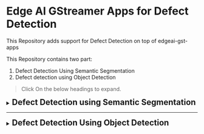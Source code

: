 # Edge AI GStreamer Apps for Defect Detection

This Repository adds support for Defect Detection on top of edgeai-gst-apps

This Repository contains two part:
1. Defect Detection Using Semantic Segmentation
2. Defect detection using Object Detection

> Click On the below headings to expand.

<details >
<summary><h2 style="display:inline;cursor: pointer;">Defect Detection using Semantic Segmentation</h2></summary>


> This Github Repository adds support for **Defect Detection using semantic segmentation** Using [**EDGE-AI-Model-Maker**](https://github.com/TexasInstruments/edgeai-modelmaker) tool for TI Embedded Processor.

## Table of content
- [Supported Devices](#supported-devices)
- [Steps to run](#steps-to-run)
- [Result](#result)
- [Dataset Overview](#defect-detection-in-casting-product-image-data)
- [How to Train Your Own Model Using Model Maker](#how-to-train-your-own-model-using-model-maker)
- [Custom post-processing](#post-processing)

## Supported Devices

| **DEVICE**              | **Supported**      |
| :---:                   | :---:              |
| SK-TDA4VM               | :heavy_check_mark: |

## Steps to run:

1. Clone this repo in your target under /opt

    ```console
    root@tda4vm-sk:/opt# git clone https://github.com/TexasInstruments/edgeai-gst-apps-defect-detection.git
    root@tda4vm-sk:/opt# cd edgeai-gst-apps-human-pose
    ```

2. Download model for human pose estimation

    ```console
    root@tda4vm-sk:/opt/edgeai-gst-apps-defect-detection# ./download_models.sh -d defect_detection
    ```

3. Download sample input video

    ```console
    root@tda4vm-sk:/opt/edgeai-gst-apps-human-pose# wget --proxy off http://software-dl.ti.com/jacinto7/esd/edgeai-test-data/demo_videos/human_pose_estimation_sample.h264 -O /opt/edgeai-test-data/videos/human_pose_estimation_sample.h264
    ```

4. Run the python app

    ```console
    root@tda4vm-sk:/opt/edgeai-gst-apps-defect-detection# cd apps_python
    root@tda4vm-sk:/opt/edgeai-gst-apps-defect-detection/apps_python# ./app_edgeai.py ../configs/defect_detection.yaml
    ```

5. Compile cpp apps

    ```console
    root@tda4vm-sk:/opt/edgeai-gst-apps-defect-detection# ./scripts/compile_cpp_apps.sh
    ```

5. Run CPP app

    ```console
    root@tda4vm-sk:/opt/edgeai-gst-apps-defect-detection# cd apps_cpp
    root@tda4vm-sk:/opt/edgeai-gst-apps-defect-detection/apps_cpp# ./bin/Release/app_edgeai ../configs/defect_detection.yaml
    ```

## Result

![](images/result.gif)

![copying_images](images/output_image_0001.jpg)


![copying_images](images/output_image_0003.jpg)

## Defect Detection in Casting Product Image Data
The dataset is of casting manufacturing products. These are the top view of the submersible pump impeller.\
Casting is a manufacturing process in which a liquid material is usually poured into a mold, which contains a hollow cavity of the desired shape, and then allowed to solidify.\
The Dataset is taken from the **Kaggle**. [link to dataset](https://www.kaggle.com/datasets/ravirajsinh45/real-life-industrial-dataset-of-casting-product)

This project uses **Semantic segmentation** for detecting the defect.\
The pixel corresponding to the Defective area will be colored. 

![Defective and non defective Image](images/Defetive.png)


# How to Train Your Own Model Using Model Maker

## 1. Setting Up Model Maker

The [edgeai-modelmaker](https://github.com/TexasInstruments/edgeai-modelmaker) is an end-to-end model development tool that contains dataset handling, model training, and compilation.\
**This is a command line tool and requires a Linux PC.**\
Go to [this repository](https://github.com/TexasInstruments/edgeai-modelmaker) to know the Edgeai-modelmaker in detail and install it on Linux PC.

:o: Note: 
1. I tried to run the model in the Virtual Box, but it didn't work for me. This needs a CUDA-enabled Linux PC to run.
2. I installed the model from the GitHub and tried to run but it didn't work for me. So I installed it from TI's BigBucket Page. [edgeai-model-maker Bitbucket](https://bitbucket.itg.ti.com/projects/EDGEAI-ALGO/repos/edgeai-modelmaker/browse). If you see the `setup_all.sh` file you will get to know that another 4 repositories are cloned to run the model-maker.  
a. edgeai-torchvision\
b. edgeai-edgeai-mmdetection\
c. edgeai-benchmark\
d. edge ai-model_zoo


:o: Note: You can clone only one branch for faster installation.

Follow each instruction in the Model-Maker Github Page to set up the Model-Maker.

## 2. Annotating Data
The annotation file must be in **COCO JSON** format.

**If you are using Label Studio take note of the following:**  

- For Semantic Segmentation we can export data in COCO-JSON format only if we use a polygon tool to annotate data.  
- :o: Note: We can't export data in COCO JSON format if we use the brush tool for semantic segmentation annotation in Label Studio. 

**How to use label studio**

- Make an account in label-studio by signing up.
- Create a new project in Label Studio and give it a name in the "Project Name" tab.
- In the Data Import tab upload your images. (You can upload multiple times if your images are located in various folders in the source location).
- Go to Setting at the top right.
- In the tab named "Labelling Setup ->" click on "Browse Template". choose "Semantic Segmentation with Mask".
- Remove the existing "Choices" and add your Label Choices (Object Types) that you would like to annotate. Clip on Save.
- Now the "project page" is shown with the list of images and their previews.
- Now click on an image listed to go to the "Labelling" page.
- Do not forget to click "Submit" before moving on to the next image. The annotations done for an image are saved only when "Submit" is clicked.
- After annotating the required images, go back to the "project page", by clicking on the project name displayed on top. From this page, we can export the annotation.
- Export the annotation in COCO-JSON. 


![Annotating-Video](images/Labelling_tutorial.gif)



### 2.a Semantic Segmentation Dataset Format
- The annotated JSON file and images must be under a suitable folder with the dataset name.
- Under the folder with the dataset name, the following folders must exist:
1. there must be an "images" folder containing the images
2. there must be an annotations folder containing the annotation JSON file with the name given below.

```
edgeai-modelmaker/data/downloads/datasets/dataset_name
                             |
                             |--images
                             |     |-- The image files should be here
                             |
                             |--annotations
                                   |--instances.json
```

Once data have been annotated, exported in COCO-JSON format, and placed the data in the above format, it's time to start the training and compilation of the model.

## 3. Training and Compilation

Make sure you have activated the Python virtual environment. By typing  `pyenv activate py36` .\
\
**Setting up the configuration file.**
- Go to the `edgeai-modelmaker/config_segmentation.yaml` to set up the configuration file.
- In the yaml file under `common` change the `target_device` name according to your device.
- Under `dataset` change the `annotation_prefix` with the name of the annotation file in `edgeai-modelmaker/data/downloads/datasets/dataset_name/annotations`. For example, if the name of your annotation file is "abcd.json". Then update `annotation_prefix:'abcd'`
- `dataset_name`: You can give any name of your choice.
- `input_data_path: ` Here give the path to the dataset. `./data/downloads/datasets/dataset_name`

- Under `training` tune the parameters.
- `num_gpu` is the number of GPUs you will be using for the training.

- Then finally under `compilation` tune the parameter according to your need. You can add `calibration_frames` and `calibration_frames` also.
```
compilation:
    # enable/disable compilation
    enable: True #False
    tensor_bits: 8 #16 #32
    calibration_frames: 10
    calibration_iterations: 10
```



After Setting up the configuration file go to the `edgeai-modelmaker` directory in the terminal and enter the following command and hit Enter.
```
./run_modelmaker.sh <target_device> config_segmentation.yaml
```

The training and compilation will take a good amount of time.

The Compiled model will be saved to `edgeai-modelmaker/data/projects/dataset_name`

## 4. Deployment on the Board
Once The compilation is completed we can deploy the compiled model on the board.

We have to copy `edgeai-modelmaker/data/projects/dataset_name/run/20230605-174227/fpn_aspp_regnetx800mf_edgeailite/compilation/TDA4VM/work/ss-8720` this folder to the board.
The content of this file is shown in the below picture.

![Compiled model Directory](images/model_directory.png)

### 4.a Connecting Board to PC using UART
1. Install the [MobaXterm](https://mobaxterm.mobatek.net/download.html) to the PC to remotely connect to the Board.
2. Once installed connect the board to the PC through the UART cable. 
3. Open MobaXterm and Click on the session.
4. Click on the Serial and select a Port from the drop-down.
5. Baud rate should be configured to **115200** bps in the serial port communication program. 

:o: Note: If using a Windows computer, the user may need to install additional drivers for ports to show up. (https://www.silabs.com/developers/usb-to-uart-bridge-vcp-drivers).\
Click on the link. Go to Downloads. Download and install ***CP210x Windows Drivers with Serial Enumerator***.

6. Once the port is visible, Connect to all the ports and Reboot the board. 
7. The boot log will be visible in one of the ports. Other ports may be closed.
8. In the login prompt: type `root` as the user.
9. Your current directory in the terminal will be like: `/opt/edgeai-gst-apps`

### 4. b Connecting remotely using SSH
 You can also access the device with the IP address that is shown on the display. With the IP address, one can ssh directly to the board.\
 In MObaXterm:
 1. Click session
 2. Click SSH
 3. Enter the IP displayed on board
 4. Hit enter
 5. In the login prompt:  type `root` as the user.
 
One Can also use **VS code** to remotely login using SSH.

After login when You go to the `/opt` the directory structure will be like this:

![SDK Directory](images/SDK_directory.png)

`/opt/edgeai-gst-apps`  Contains the apps to run the model.\
`/opt/model_zoo` contains all the models. The downloaded model from the EDGE AI STUDIO will be saved here.\
`/opt/edgeai-test-data` contains the input data ( image, videos to run the model ).


### 4.c Copying the Downloaded model to the board

We can use the `scp` Command to copy the model from our PC to the board.
1. Open your terminal
2. Go to the directory where the Model is saved.
3. Type the following command:

```
scp -r model_folder_name root@ip_address_of_board:/opt/model_zoo
```
Note: ip_address_of_board will be shown on the monitor when you will start the board after connecting to all peripherals.


## 5. Testing on the board

### 5.a  Importing data on the board for testing
Before Importing Images to the board, Rename the images file sequentially.
```0000.png , 0001.png ,0002.png ......... 000n.png```
It will help in a slide showing images on the screen.

To copy the data to the board `scp` command can be used again.
1. Go to the folder where the image folder is located.
2. Type the below command.
`scp -r image_folder_name root@ip_address_of_device:/opt/edgeai-test-data`
3. Hit enter
4. All the images files will be copied to `opt/edgeai-test-data/image_folder_name`



### 5.b Making the Configuration file
The next task is to make a Configuration file for the project. 
The config folder is located at `opt/edgeai-gst-apps/configs`
(You can make a copy of the existing `.yaml` file and edit it or else you can write a new `.yaml` file.)

**Component of config file**

```
title: "Defect Detection Using Semantic Segmentation"
log_level: 2
inputs:
    input0:
        source: /dev/video2
        format: jpeg
        width: 1280
        height: 720
        framerate: 30
    input1:
        source: /opt/edgeai-test-data/videos/video_0000_h264.h264
        format: h264
        width: 1280
        height: 720
        framerate: 30
        loop: True
    input2:
        source: /opt/edgeai-test-data/Mask_dataset/%04d.png
        width: 1280
        height: 720
        index: 0
        framerate: 1
        loop: True
models:
    model0:
        model_path: /opt/model_zoo/20230530-081846_yolox_s_lite_onnxrt_TDA4VM
        alpha: 0.4
    model1:
        model_path: /opt/model_zoo/ss-8720
        alpha: 0.4
    model2:
        model_path: /opt/model_zoo/ONR-SS-8610-deeplabv3lite-mobv2-ade20k32-512x512
        alpha: 0.4
outputs:
    output0:
        sink: kmssink
        width: 1920
        height: 1080
        overlay-performance: True
    output1:
        sink: /opt/edgeai-test-data/output/output_video.mkv
        width: 1920
        height: 1080
    output2:
        sink: /opt/edgeai-test-data/output/output_image_%04d.jpg
        width: 1920
        height: 1080

flows:
    flow0: [input2,model0,output0,[320,180,1280,720]]
```

1. inputs :  
This includes all the input sources.\
We can have multiple inputs: input 0, input 1 ....... input n.\
             `source: /dev/video2` is for the camera connected to the board.\
             `source: /opt/edgeai-test-data/videos/video_0000_h264.h264` is for the video dataset saved at the given location.\
             `source: /opt/edgeai-test-data/Casting_defect_dataset/%04d.png` is for the images at the `/opt/edgeai-test-data/Casting_defect_dataset`. Note that the images will go one by one for input as a slide show.

2. models :   
Like inputs, we can have different models. The path of the model in model_zoo needs to be specified here.

3. outputs:  
In this section, the output path is specified.\
`kmssink` correspond to the Monitor connected to the board.\
We can also save the results as video or image files by specifying their path.

4. flows :  
In flow, we specify the combination of the input source, model name, and output destination.  
For example:  
`flow0: [input2,model0,output0,[320,180,1280,720]]`  
This means use input 2, model 0, and output 0 to run.    
[320,180,1280,720]  
In this, the first number and second number is for X and Y coordinate respectively from where we want to display the result on the monitor.  
The Third number shows the length of the result to be shown along the X axis.  
The Fourth number shows the length of the result to be shown along the Y axis.  

 
:o: Note that we can write many flows using different combinations of input, model, and output. And we can see multiple outputs on the monitor.


## 6. Running the Model on the Board
Once You have done below three things:
1. Copied model to the board
2. Copied dataset to the Board
3. Added Config file

The Model is ready to run.
We can run the model using python-apps or CPP apps.
To run the Model with Python apps:
1. Go to `/opt/edgeai-gst-apps/apps_python`
2. Type `./app_edgeai.py ../configs/config_file_name.yaml` in Terminal and hit Enter.


##  Custom Post-Processing
 
 The result of the model will be an image with coloured defective pixel.
 In this Post processing, We will calculate the percentage defect in the "submersible pump impeller" For that calculate the area of defective region, and non defective region. The resultant mask from the model will categories each pixel to one of the three class defective pixel, pump, and background. \

Percentage defect = [defective area / ( defective area + non defective area )] * 100

So for this count the pixel of the defective area and non-defective area.

Post-processing in Python is located at: `opt/edgeai-gst-apps/apps_python/post_process.py`

```
class PostProcessSegmentation(PostProcess):
    def __call__(self, img, results):
        """
        Post process function for segmentation
        Args:
            img: Input frame
            results: output of inference
        """
        img = self.blend_segmentation_mask(img, results[0])

        return img

    def blend_segmentation_mask(self, frame, results):
        """
        Process the result of the semantic segmentation model and return
        an image color blended with the mask representing different color
        for each class

        Args:
            frame (numpy array): Input image in BGR format which should be blended
            results (numpy array): Results of the model run
        """

        mask = np.squeeze(results)
        
        if len(mask.shape) > 2:
            mask = mask[0]

        if self.debug:
            self.debug_str += str(mask.flatten()) + "\n"
            self.debug.log(self.debug_str)
            self.debug_str = ""

        # Resize the mask to the original image for blending
        org_image_rgb = frame
        org_width = frame.shape[1]
        org_height = frame.shape[0]
        
        # 1 in mask corresponds to defective pixel
        # 0 in mask corresponds to Non defective pixel ( PUMP )
        # 2 in mask corresponds to background 
        
        # Count number of pixel of each label 
        num_defect=np.count_nonzero(mask == 1)
        num_pump=np.count_nonzero(mask==0)
        num_background=np.count_nonzero(mask==2)
        
        # Calculating Percentage Defect
        defect_percentage=round(((num_defect*100)/(num_defect+num_pump)),2)
        
        
        mask_image_rgb = self.gen_segment_mask(mask)
        
        mask_image_rgb = cv2.resize(
            mask_image_rgb, (org_width, org_height), interpolation=cv2.INTER_LINEAR
        )

        blend_image = cv2.addWeighted(
            mask_image_rgb, 1 - self.model.alpha, org_image_rgb, self.model.alpha, 0
        )
        
        # Adding Text "Defect Percentage" On the result with the use of putText in open CV
        cv2.putText(
            blend_image,
            "defect_percentage :"+str(defect_percentage),
            (5, 30),
            cv2.FONT_HERSHEY_SIMPLEX,
            1.0,
            (0, 0, 0),2,
        )
        
        return blend_image

    def gen_segment_mask(self, inp):
        """
        Generate the segmentation mask from the result of semantic segmentation
        model. Creates an RGB image with different colors for each class.

        Args:
            inp (numpy array): Result of the model run
        """
        
        # 1 in mask corresponds to defective pixel
        # 0 in mask corresponds to Non defective pixel ( PUMP )
        # 2 in mask corresponds to background
        
        
        # random color assignment based on class-id's
        # Class_id 1 corresponds to defect lets color these pixel with green (10,255,30) color.
        # coloring background (Class_id=2) with (220,220,220)
        # coloring pump (Class_id=0) with (255,128,128)
        
        r_map=np.copy(inp)
        r_map[r_map==0]=255
        r_map[r_map==1]=10
        r_map[r_map==2]=220
        
        g_map=np.copy(inp)
        g_map[g_map==1]=255
        g_map[g_map==0]=128
        g_map[g_map==2]=220
        
        b_map=np.copy(inp)
        b_map[b_map==2]=220
        b_map[b_map==0]=128
        b_map[b_map==1]=30
        
        
        return cv2.merge((r_map, g_map, b_map))
```

- The number of defective and non-defective pixels in the mask can be counted by `np.count_nonzero`.

- CV2.rectangle and CV2.putText functions can be used to put text on the image.

- The color of the segmentation can be changed in `gen_segment_mask` function. The pixel corresponding to the defect and pump and background can be changed to some other value to change the color of the mask.

- After generating the rgb segmentation mask it is blended with the real image.


### <ins>Basic summary of the code changes</ins>
* **apps_python**: Modified `PostProcessSegmentation Class` in post_process.py .
* **apps_cpp**:  Modified "post_process_image_segmentation.cpp" at `apps_cpp\common\src\post_process_image_segmentation.cpp`
* **configs**:  Added a new config file "defect_detection.yaml"

**The code changes done to add post-processing logic for Calculating Percentage defect can be found in this** [commit](https://github.com/saurabh260120/edgeai-gst-apps-defect-detection/commit/59126d5776e08a354c2f30f94df8ecb8d4aa8735).

</details>

***

<details><summary><h2 style="display:inline;cursor: pointer;" >Defect Detection Using Object Detection</h2></summary>

> This Github Repository adds support for **Surface Crack Detection** Using [EDGE-AI-STUDIO](https://www.ti.com/tool/EDGE-AI-STUDIO) Model Composer tool for TI Embedded Processor.

## Table of content
- [Supported Devices](#supported-target-devices)
- [Steps to run](#steps-to-run-on-target-device)
- [Result](#results)
- [Dataset Overview](#surface-crack-dataset-overview)
- [How to Train Your Own Model Using EDGEAI-STUDIO](#how-to-train-your-own-model-using-edgeai-studio)
- [Custom Post Processing](#custon-post-processing)

## Supported Target Devices

| **DEVICE**              | **Supported**      |
| :---:                   | :---:              |
| SK-TDA4VM               | :heavy_check_mark: |

## Steps To Run on Target Device

1. Clone this repo in your target under /opt

    ```console
    root@tda4vm-sk:/opt# git clone https://github.com/TexasInstruments/edgeai-gst-apps-defect-detection.git
    root@tda4vm-sk:/opt# cd edgeai-gst-apps-defect-detection
    ```

2. Download model for Surface Crack detection

    ```console
    root@tda4vm-sk:/opt/edgeai-gst-apps-defect-detection# ./download_models.sh -d defect_detection
    ```

3. Download sample input video

    ```console
    root@tda4vm-sk:/opt/edgeai-gst-apps-human-pose# wget --proxy off http://software-dl.ti.com/jacinto7/esd/edgeai-test-data/demo_videos/human_pose_estimation_sample.h264 -O /opt/edgeai-test-data/videos/human_pose_estimation_sample.h264
    ```

4. Run the python app

    ```console
    root@tda4vm-sk:/opt/edgeai-gst-apps-defect-detection# cd apps_python
    root@tda4vm-sk:/opt/edgeai-gst-apps-defect-detection/apps_python# ./app_edgeai.py ../configs/surface_defect_detection.yaml
    ```

5. Compile cpp apps

    ```console
    root@tda4vm-sk:/opt/edgeai-gst-apps-defect-detection# ./scripts/compile_cpp_apps.sh
    ```

5. Run CPP app

    ```console
    root@tda4vm-sk:/opt/edgeai-gst-apps-defect-detection# cd apps_cpp
    root@tda4vm-sk:/opt/edgeai-gst-apps-defect-detection/apps_cpp# ./bin/Release/app_edgeai ../configs/surface_defect_detection.yaml
    ```

## Results

![Result](images/SurfaceCrackgif.gif)

## Surface Crack dataset Overview
Concrete surface cracks are major defect in civil structures. Crack detection plays a major role in the building inspection, finding the cracks and determining the building health.

This Project uses Object detection in **Edge AI Studio** to train and compile the model.

# How to Train Your Own Model Using EDGEAI-STUDIO

## 1. Understanding and Connecting target Devices
A Link of Detailed Documentation of the Devices are given below:
1. TDA4VM : (https://software-dl.ti.com/jacinto7/esd/processor-sdk-linux-edgeai/TDA4VM/08_06_00/exports/docs/common/sdk_overview.html)
2. AM62A  : (https://software-dl.ti.com/jacinto7/esd/processor-sdk-linux-edgeai/AM62AX/08_06_00/exports/docs/common/sdk_overview.html)
3. AM68A  : (https://software-dl.ti.com/jacinto7/esd/processor-sdk-linux-edgeai/AM68A/08_06_00/exports/docs/common/sdk_overview.html)

The above documents tells in details how to start the board, and run the sample apps on that.

## 2. Edge AI Studio Model Composer
The [Edge AI studio model composer](https://dev.ti.com/modelcomposer/) train , optimize and Compile the AI model for TI Embedded Processor. 
Currently, the Edge AI Studio can compose Object detection and Image Classification Task.

Below are the steps to use Edge AI Studio Model Composer

### 2.1. Creating the project
1. Click on create new project.
2. From task type Drop Down menu select "Object detection" or "Image Classification" based on the task.
3. Write name of project
4. Click Start Composing

### 2.2. Dataset Preparation
Data can taken from various input sources. Click on the Input Source.
1. **PC Camera:** The Images can directly be taken using Inbuilt PC camera. Click on the PC Camera and select a Camera from the available Camera list, Select the image format from "JPG" and "PNG".
2. **Device Camera:**
3. **Import Images from Local PC:** Existing datasets can be imported directly in JPG, PNG format. Click onImport Images from Local PC. Select a folder from the local PC. On the right panel select the images and click Confirm.  
4. **Import Annotated Archive dataset:** Annotated archive data can also be imported.

:o: *Note that the data annotated outside the edgeAI Studio can not be imported. Only the data which are annotated and Downloaded from edge AI studio, that can be uploaded.*

### 2.3. Data Annotations
Once dataset is imported, data annotation can be done.

**Steps for annotating For Object Detection:**
1. Select a image from the left panel.
2. Click on the Square like shape left to the image.
3. Drag on the image where Box is to be drawn.
4. Fill / Select the label in pop up.
5. Repeat for All the images.
Note: Image can be zoomed , dragged aside also. Try all the icons left to the image.

**Steps for annotating For Object Detection:**
1. In classification first add all the label.
2. Click on the '+' icon on the top right.
3.  In the Pop Up window, Click on the + icon on the bottom left.
4.  Enter the label name and hit enter.
5.  Now select image from the left panel and select the label from right panel.
6.  Repeat for all the images.

Once Done with the annotations, the annotated data can be downloaded by clicking on Download symbol above the left panel.
It is recommended to Download the Annotated Data, incase by mistake project got deleted.


### 2.4. Model Selection
Once all the data is annotated, move to the next section.\
**Device Selection:** Select the Target device. Drag the slider to find the best trade-off between power and performance for your task.\
**Model Selection:**  Select a model according to the need "faster accuracy" or "faster Performance"

### 2.5. Train
Tune the training Parameter According to need. And Click on the start training button on the top-right.
The training Performance will be Shown as shown in below image.

![plot](images/training_log.png)

Once the model is trained go to the next Section Compilation.


### 2.6. Compilation
In Compilation Section, Choose the compilation parameters from the drop down.
If accuracy is not priority and only you need to compile to see the result select the "Best Speed Preset". 
After that Hit Start Compiling.
It will take some good amount of time.

After Compilation is over, the screen will be something like below image.

![plot](images/compiled_model.png)

Click on **Download the Artifact to PC** to Download the Compiled model on the Local PC.

:o: Note: Download the model to your PC before closing the browser. It will not be available when you log in again if you do not download it first.

The Downloaded model will look like this:

![plot](images/model_directory.png)

### 2.7. Live Preview


## 3. Deployment on Board
Model can be Deployed on the board in two ways:
1. Connect the board and click Deploy model on board.
2. Manually Copying the Model on the board.

### 3.1 Connecting Board to PC using UART
1. Install the [MobaXterm](https://mobaxterm.mobatek.net/download.html) to the PC to remotely connect to the Board.
2. Once installed connect the board to the PC through the UART cable. 
3. Open MobaXterm and Click on session.
4. Click on the Serial and select a Port from the drop down.
5. Baud rate should be configured to **115200** bps in serial port communication program. 

:o: Note: If using a Windows computer, the user may need to install additional drivers for ports to show up. (https://www.silabs.com/developers/usb-to-uart-bridge-vcp-drivers).\
Click on the link. Go to Downloads. Download and install ***CP210x Windows Drivers with Serial Enumerator***.

6. Once the port are visible, Connect to all the ports and Reboot the board. 
7. The boot log will be visible in one of the ports. Other ports may be closed.
8. In login prompt : type `root` as user.
9. Your current directory in terminal will be like: `/opt/edgeai-gst-apps`

### 3.2 Connecting remotely using SSH
 You can also access the device with the IP address that is shown on the display. With the IP address one can ssh directly to the board.\
 In MObaXterm:
 1. Click session
 2. Click SSH
 3. Enter the IP displayed at board
 4. Hit enter
 5. In the login prompt:  type `root` as user.
 
One Can also use **VS code** to remotely login using SSH.

After login when You go to the `/opt` the directory structure will be like this:

![SDK Directory](images/SDK_directory.png)

`/opt/edgeai-gst-apps`  Contains the apps to run the model.\
`/opt/model_zoo` contains all the model. The downloaded model from the EDGE AI STUDIO will be saved here.\
`/opt/edgeai-test-data` contains the input data ( image , videos to run the model ).


**Copying Downloaded model to the board**

We can use `scp` Command to copy the model from our PC to the board.
1. Open your terminal
2. Go to the directory where Model is saved.
3. Type the following command:

```scp -r model_folder_name root@ip_address_of_board:/opt/model_zoo```



## 4. Testing on the board


### 4.1. Importing data on the board
Before Importing Images to the board, Rename the images file sequentially.
```0000.png , 0001.png ,0002.png ......... 000n.png```
It will help in slide showing images on the screen.

To copy the data to the board `scp` command can be used again.
1. Go to the folder where image folder is located.
2. Type the below command.
`scp -r image_folder_name root@ip_address_of_device:/opt/edgeai-test-data`
3. Hit enter
4. All the images files will be copied to `opt/edgeai-test-data/image_folder_name`



### 4.2. Making Configuration file
Next task is to make Configuration file for the project. 
The config folder is located at `opt/edgeai-gst-apps/configs`
(You can make a copy of the existing `.yaml` file and edit it or else you can make a new `.yaml` file.)

**Component of config file**

```
title: "Surface Crack Detection"
log_level: 2
inputs:
    input0:
        source: /dev/video2
        format: jpeg
        width: 1280
        height: 720
        framerate: 30
    input1:
        source: /opt/edgeai-test-data/videos/video_0000_h264.h264
        format: h264
        width: 1280
        height: 720
        framerate: 30
        loop: True
    input2:
        source: /opt/edgeai-test-data/Surface_Crack_Dataset/%04d.jpg
        width: 1280
        height: 720
        index: 0
        framerate: 1
        loop: False
models:
    model0:
        model_path: /opt/model_zoo/DD_surface_crack_yolox_s_lite_onnxrt_TDA4VM
        alpha: 0.4
    model1:
        model_path: /opt/model_zoo/ss-8720
        alpha: 0.4
    model2:
        model_path: /opt/model_zoo/ONR-SS-8610-deeplabv3lite-mobv2-ade20k32-512x512
        alpha: 0.4
outputs:
    output0:
        sink: kmssink
        width: 1920
        height: 1080
        overlay-performance: True
    output1:
        sink: /opt/edgeai-test-data/output/output_video1.mp4
        width: 1920
        height: 1080
    output2:
        sink: /opt/edgeai-test-data/output/output_image_%04d.jpg
        width: 720
        height: 720

flows:
    flow0: [input2,model0,output2]
```

1. inputs :  
This include all the input sources.\
We can have multiple input : input 0,input 1 ....... input n.\
             `source: /dev/video2` is for the camera connected to te board.\
             `source: /opt/edgeai-test-data/videos/video_0000_h264.h264` is for the video dataset saved at the given location.\
             `source: /opt/edgeai-test-data/Mask_dataset/%04d.png` is for the images at the`/opt/edgeai-test-data/Mask_dataset` . Note that the images will go one by one for input as slide show.

2. models :   
Like inputs we can have different model. Path of the model in model_zoo needs to be specified here.

3. outputs:  
In this section, output path is specified.\
`kmssink` correspond to the Monitor connected to the board.\
We can also save the results as video or images files by specifying their path.

4. flows :  
In flow we specify the combination of input source ,model name and outputs destination.  
For example:  
`flow0: [input2,model0,output0,[320,180,1280,720]]`  
This means use input 2, model 0, and output 0 to run.    
[320,180,1280,720]  
In this the first number and second number is for X and Y coordinate respectively from where we want to display the result on the monitor.  
The Third number shows the length of result to be shown along X axis .  
The Fourth number shows the length of result to be shown along Y axis .  


:o: Note that we can write many flows using different combination of input , model and output. And we can see multiple output on the monitor. 



## 5. Running the Model
Once You have done below three things:
1. Copied model to the board
2. Copied dataset to the Board
3. Added Config file

The Model is ready to run.
We can run the model using python-apps or CPP apps.
To run the Model with python apps:
1. Go to `/opt/edgeai-gst-apps/apps_python`
2. Type `./app_edgeai.py ../configs/config_file_name.yaml` in Terminal and hit Enter.


## Custom Post Processing

From Object Detection , a bounding Box with label around the Object is displayed.
Apart from this we can Add some Custom Post Processing.
In Surface crack detection we will count number of Cracks in the given image as the post processing.
The Code changes for that in `apps_python/post_processing.py` is given below.
```

# THIS WILL COUNT THE NUMBER OF CRACKS IN THE SURFACE
# THE NUMBER OF CRACK WILL BE EQUAL TO NUMBER OF BOUNDING BOXES

# COUNTING number of bounding boxes
b_num=0
for b in bbox:
if b[5] > self.model.viz_threshold:
b_num=b_num+1
```

Displaying the text using open CV:
```
cv2.rectangle(
            img,
            (0, 0),
            (350, 50),
            (255,255,255),
            -1,
        )
        
        # PUT THE NUMBER OF CRACK TEXT
        cv2.putText(
            img,
            "Number of Cracks :"+str(b_num),
            (5, 30),
            cv2.FONT_HERSHEY_SIMPLEX,
            1.0,
            (0, 0, 0),2,
        )
```



</details>